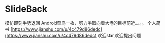 # SlideBack
模仿即刻手势返回
Android菜鸟一枚，努力争取向着大佬的目标前近。。。。
个人简书:[https://www.jianshu.com/u/4c479d86dedc](https://www.jianshu.com/u/4c479d86dedc)
欢迎star,欢迎提出问题